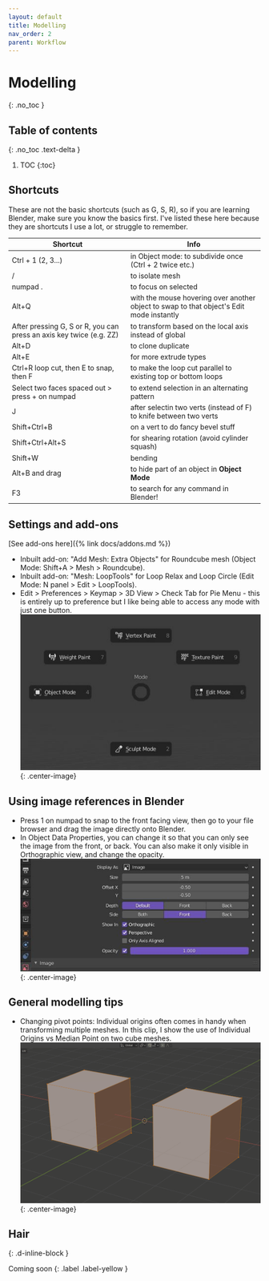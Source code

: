 ```yaml
---
layout: default
title: Modelling
nav_order: 2
parent: Workflow
---
```


# Modelling
{: .no_toc }

## Table of contents
{: .no_toc .text-delta }

1. TOC
{:toc}

## Shortcuts
These are not the basic shortcuts (such as G, S, R), so if you are learning Blender, make sure you know the basics first. I've listed these here because they are shortcuts I use a lot, or struggle to remember.

| Shortcut | Info |
|--|--|
| Ctrl + 1 (2, 3...) | in Object mode: to subdivide once (Ctrl + 2 twice etc.)|
|/ | to isolate mesh|
|numpad . |to focus on selected|
|Alt+Q |with the mouse hovering over another object to swap to that object's Edit mode instantly|
|After pressing G, S or R, you can press an axis key twice (e.g. ZZ)| to transform based on the local axis instead of global|
|Alt+D |to clone duplicate|
|Alt+E |for more extrude types|
|Ctrl+R loop cut, then E to snap, then F|to make the loop cut parallel to existing top or bottom loops|
|Select two faces spaced out > press + on numpad | to extend selection in an alternating pattern|
|J |after selectin two verts (instead of F) to knife between two verts|
|Shift+Ctrl+B |on a vert to do fancy bevel stuff|
|Shift+Ctrl+Alt+S |for shearing rotation (avoid cylinder squash)|
|Shift+W |bending|
|Alt+B and drag |to hide part of an object in **Object Mode**|
| F3 | to search for any command in Blender!|

## Settings and add-ons
[See add-ons here]({% link docs/addons.md %})
- Inbuilt add-on: "Add Mesh: Extra Objects" for Roundcube mesh (Object Mode: Shift+A > Mesh > Roundcube).
- Inbuilt add-on: "Mesh: LoopTools" for Loop Relax and Loop Circle (Edit Mode: N panel > Edit > LoopTools).
- Edit > Preferences > Keymap > 3D View > Check Tab for Pie Menu - this is entirely up to preference but I like being able to access any mode with just one button.
![](/assets/img/modelling-pie.jpg){: .center-image}

## Using image references in Blender
- Press 1 on numpad to snap to the front facing view, then go to your file browser and drag the image directly onto Blender.
- In Object Data Properties, you can change it so that you can only see the image from the front, or back. You can also make it only visible in Orthographic view, and change the opacity.
![](/assets/img/modelling-ref.jpg){: .center-image}

## General modelling tips
- Changing pivot points: Individual origins often comes in handy when transforming multiple meshes. In this clip, I show the use of Individual Origins vs Median Point on two cube meshes.
![](/assets/gif/modelling-origins.gif){: .center-image}

## Hair
{: .d-inline-block }

Coming soon 
{: .label .label-yellow }